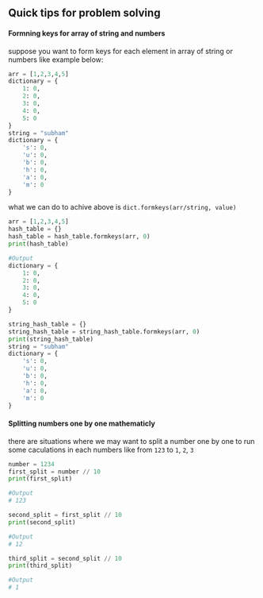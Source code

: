 ## Quick tips for problem solving

#### Formning keys for array of string and numbers
suppose you want to form keys for each element in array of string or numbers like example below:

```python
arr = [1,2,3,4,5]
dictionary = {
    1: 0,
    2: 0,
    3: 0,
    4: 0,
    5: 0
}
string = "subham"
dictionary = {
    's': 0,
    'u': 0,
    'b': 0,
    'h': 0,
    'a': 0,
    'm': 0
}
```
what we can do to achive above is `dict.formkeys(arr/string, value)`
```python
arr = [1,2,3,4,5]
hash_table = {}
hash_table = hash_table.formkeys(arr, 0)
print(hash_table)

#Output
dictionary = {
    1: 0,
    2: 0,
    3: 0,
    4: 0,
    5: 0
}

string_hash_table = {}
string_hash_table = string_hash_table.formkeys(arr, 0)
print(string_hash_table)
string = "subham"
dictionary = {
    's': 0,
    'u': 0,
    'b': 0,
    'h': 0,
    'a': 0,
    'm': 0
}
```

#### Splitting numbers one by one mathematicly
there are situations where we may want to split a number one by one to run some caculations in each numbers like from `123` to `1`, `2`, `3`

```python
number = 1234
first_split = number // 10
print(first_split)

#Output
# 123

second_split = first_split // 10
print(second_split)

#Output
# 12

third_split = second_split // 10
print(third_split)

#Output
# 1
```
